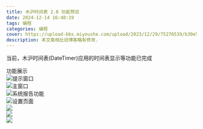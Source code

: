 ```yaml
---
title: 木沪时间表 2.0 功能预览
date: 2024-12-14 16:48:19
tags: 编程
categories: 编程
cover: https://upload-bbs.miyoushe.com/upload/2023/12/29/75276539/b39e5b35b93ede6c4994849d055af770_703107616035202254.jpg
description: 本文章相比旧博客略有修改. 
---
```


当前，木沪时间表(DateTimer)应用的时间表显示等功能已完成

功能展示  
![提示窗口](https://www.helloimg.com/i/2024/12/14/675d48dac93d7.png)  
![主窗口](https://www.helloimg.com/i/2024/12/14/675d48daed734.png)  
![系统报告功能](https://www.helloimg.com/i/2024/12/14/675d48db0815c.png)  
![设置页面](https://www.helloimg.com/i/2024/12/14/675d48db08199.png)  
![](https://www.helloimg.com/i/2024/12/14/675d48db222cd.png)  
![](https://www.helloimg.com/i/2024/12/21/6766b3ded1552.png)  
![](https://www.helloimg.com/i/2024/12/21/6766b3dec257e.png)  